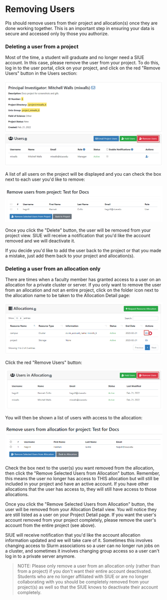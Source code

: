 # Removing Users

PIs should remove users from their project and allocation(s) once they are done working together. This is an important step in ensuring your data is secure and accessed only by those you authorize.

### Deleting a user from a project

Most of the time, a student will graduate and no longer need a SIUE account. In this case, please remove the user from your project. To do this, log in to the user portal, click on your project, and click on the red "Remove Users" button in the Users section:

![Project Detail Remove Users Button](_media/removing_users/project_detail_remove_users_button.png)

A list of all users on the project will be displayed and you can check the box next to each user you'd like to remove:

![Project Remove Users](_media/removing_users/project_remove_users.png)

Once you click the "Delete" button, the user will be removed from your project view. SIUE will receive a notification that you'd like the account removed and we will deactivate it.

If you decide you'd like to add the user back to the project or that you made a mistake, just add them back to your project and allocation(s).

### Deleting a user from an allocation only

There are times when a faculty member has granted access to a user on an allocation for a private cluster or server. If you only want to remove the user from an allocation and not an entire project, click on the folder icon next to the allocation name to be taken to the Allocation Detail page:

![Project Allocation Detail](_media/removing_users/project_detail_allocation_detail.png)

Click the red "Remove Users" button:

![Allocation Removes Users Button](_media/removing_users/allocation_remove_users_button.png)

You will then be shown a list of users with access to the allocation:

![Allocation Removes Users](_media/removing_users/allocation_remove_users.png)

Check the box next to the user(s) you want removed from the allocation, then click the "Remove Selected Users from Allocation" button. Remember, this means the user no longer has access to THIS allocation but will still be included in your project and have an active account. If you have other allocations that the user has access to, they will still have access to those allocations.

Once you click the "Remove Selected Users from Allocation" button, the user will be removed from your Allocation Detail view. You will notice they are still listed as a user on your Project Detail page. If you want the user's account removed from your project completely, please remove the user's account from the entire project (see above).

SIUE will receive notification that you'd like the account allocation information updated and we will take care of it. Sometimes this involves changing access to Slurm associations so a user can no longer run jobs on a cluster, and sometimes it involves changing group access so a user can't log in to a private server anymore.

> NOTE: Please only remove a user from an allocation only (rather than from a project) if you don't want their entire account deactivated. Students who are no longer affiliated with SIUE or are no longer collaborating with you should be completely removed from your project(s) as well so that the SIUE knows to deactivate their account completely.
